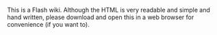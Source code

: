 This is a Flash wiki. Although the HTML is very readable and simple and hand written, please download and open this in a web
browser for convenience (if you want to).
